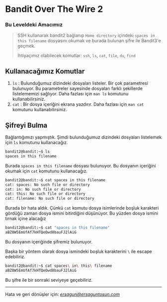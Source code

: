 # Bandit Over The Wire **2**

### Bu Leveldeki Amacımız
> SSH kullanarak bandit2 bağlanıp `Home directory` içindeki `spaces in this filename` dosyasını okumak ve burada bulunan şifre ile Bandit3'e geçmek.
>
> İhtiyaçımız olabilecek komutlar: `ssh`, `ls`, `cat`, `file`, `du`, `find`

## Kullanacağımız Komutlar
1. `ls` : Bulunduğumuz dizindeki dosyaları listeler. Bir çok parametresi bulunuyor. Bu parametreler sayesinde dosyaları farklı şekillerde listelememizi sağlıyor. Daha fazlası için `man ls` komutunu kullanabilirsiniz.
2. `cat` : Bir dosya içeriğini ekrana yazdırır. Daha fazlası için `man cat` komutunu kullanabilirsiniz.


## Şifreyi Bulma
Bağlantığımızı yapmıştık. Şimdi bulunduğumuz dizindeki dosyaları listelemek için `ls` komutunu kullanacağız.

```bash
bandit2@bandit:~$ ls
spaces in this filename
```
Burada `spaces in this filename` dosyası bulunuyor. Bu dosyanın içeriğini okumak için `cat` komutunu kullanacağız.

```bash
bandit2@bandit:~$ cat spaces in this filename
cat: spaces: No such file or directory
cat: in: No such file or directory
cat: this: No such file or directory
cat: filename: No such file or directory
```
Burada bir hata aldık. Çünkü `cat` komutu dosya isimlerinde boşluk karakteri gördüğü zaman dosya ismini bitirdiğini düşünüyor. Bu yüzden dosya ismini tırnak içine alacağız

```bash
bandit2@bandit:~$ cat "spaces in this filename"
aBZ0W5EmUfAf7kHTQeOwd8bauFJ2lAiG
```
Bu dosyanın içeriğinde şifremiz bulunuyor.

Başka bir yöntem olarak dosya ismindeki boşluk karakterini `\` ile escape edebiliriz.

```bash
bandit2@bandit:~$ cat spaces\ in\ this\ filename
aBZ0W5EmUfAf7kHTQeOwd8bauFJ2lAiG
```

Bu şifre ile bir sonraki seviyeye geçebiliriz.


<hr/>

Hata ve geri dönüşler için: *[ersagun@ersaguntosun.com ](mailto:ersagun@ersaguntosun.com)*